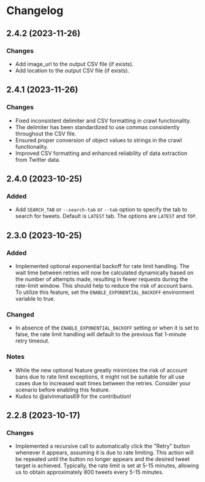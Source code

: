 # Changelog

## 2.4.2 (2023-11-26)

### Changes

- Add image_url to the output CSV file (if exists).
- Add location to the output CSV file (if exists).

## 2.4.1 (2023-11-26)

### Changes

- Fixed inconsistent delimiter and CSV formatting in crawl functionality.
- The delimiter has been standardized to use commas consistently throughout the CSV file.
- Ensured proper conversion of object values to strings in the crawl functionality.
- Improved CSV formatting and enhanced reliability of data extraction from Twitter data.

## 2.4.0 (2023-10-25)

### Added

- Add `SEARCH_TAB` or `--search-tab` or `--tab` option to specify the tab to search for tweets. Default is `LATEST` tab. The options are `LATEST` and `TOP`.

## 2.3.0 (2023-10-25)

### Added

- Implemented optional exponential backoff for rate limit handling. The wait time between retries will now be calculated dynamically based on the number of attempts made, resulting in fewer requests during the rate-limit window. This should help to reduce the risk of account bans. To utilize this feature, set the `ENABLE_EXPONENTIAL_BACKOFF` environment variable to true.

### Changed

- In absence of the `ENABLE_EXPONENTIAL_BACKOFF` setting or when it is set to false, the rate limit handling will default to the previous flat 1-minute retry timeout.

### Notes

- While the new optional feature greatly minimizes the risk of account bans due to rate limit exceptions, it might not be suitable for all use cases due to increased wait times between the retries. Consider your scenario before enabling this feature.
- Kudos to @alvinmatias69 for the contribution!

## 2.2.8 (2023-10-17)

### Changes

- Implemented a recursive call to automatically click the "Retry" button whenever it appears, assuming it is due to rate limiting. This action will be repeated until the button no longer appears and the desired tweet target is achieved. Typically, the rate limit is set at 5-15 minutes, allowing us to obtain approximately 800 tweets every 5-15 minutes.
